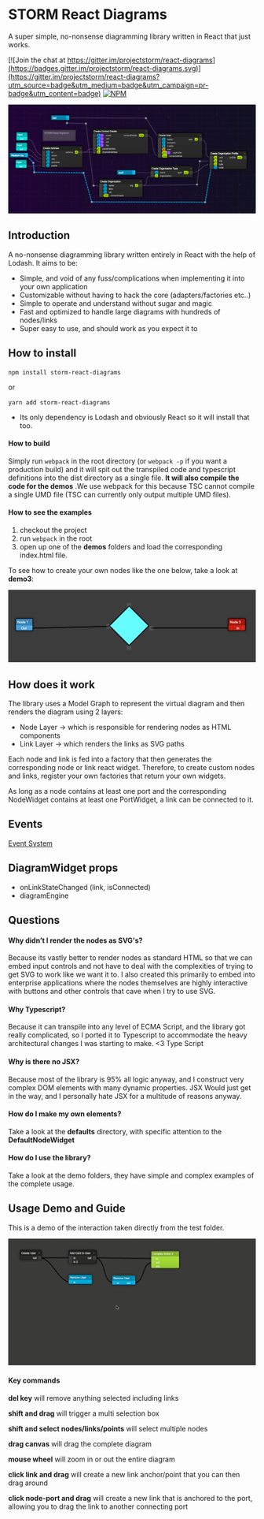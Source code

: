 # STORM React Diagrams

A super simple, no-nonsense diagramming library written in React that just works.

[![Join the chat at https://gitter.im/projectstorm/react-diagrams](https://badges.gitter.im/projectstorm/react-diagrams.svg)](https://gitter.im/projectstorm/react-diagrams?utm_source=badge&utm_medium=badge&utm_campaign=pr-badge&utm_content=badge)
[![NPM](https://nodei.co/npm/storm-react-diagrams.png?mini=true)](https://npmjs.org/package/storm-react-diagrams)

![Demo2](./demo2.png)

## Introduction

A no-nonsense diagramming library written entirely in React with the help of Lodash. It aims to be:

* Simple, and void of any fuss/complications when implementing it into your own application
* Customizable without having to hack the core (adapters/factories etc..)
* Simple to operate and understand without sugar and magic
* Fast and optimized to handle large diagrams with hundreds of nodes/links
* Super easy to use, and should work as you expect it to

## How to install

```
npm install storm-react-diagrams
```
or
```
yarn add storm-react-diagrams
```

* Its only dependency is Lodash and obviously React so it will install that too.

#### How to build

Simply run ```webpack``` in the root directory (or ```webpack -p``` if you want a production build) and it will spit out the transpiled code and typescript definitions into the dist directory as a single file. __It will also compile the code for the demos__ .We use webpack for this because TSC cannot compile a single UMD file (TSC can currently only output multiple UMD files).

#### How to see the examples

1. checkout the project
2. run ```webpack``` in the root
3. open up one of the __demos__ folders and load the corresponding index.html file.

To see how to create your own nodes like the one below, take a look at __demo3__:

![Demo2](./custom-nodes.png)


## How does it work

The library uses a Model Graph to represent the virtual diagram and then renders the diagram using
2 layers:
* Node Layer -> which is responsible for rendering nodes as HTML components
* Link Layer -> which renders the links as SVG paths

Each node and link is fed into a factory that then generates the corresponding node or link react widget.
Therefore, to create custom nodes and links, register your own factories that return your own widgets.

As long as a node contains at least one port and the corresponding NodeWidget contains at least one PortWidget,
a link can be connected to it.

## Events

[Event System](docs/Events.md)

## DiagramWidget props

- onLinkStateChanged (link, isConnected)
- diagramEngine


## Questions

#### Why didn’t I render the nodes as SVG's?

Because its vastly better to render nodes as standard HTML so that we can embed input controls and not have
to deal with the complexities of trying to get SVG to work like we want it to. I also created this primarily to embed into
enterprise applications where the nodes themselves are highly interactive with buttons and other controls that cave when I try to use SVG.

#### Why Typescript?

Because it can transpile into any level of ECMA Script, and the library got really complicated, so I ported it to Typescript
to accommodate the heavy architectural changes I was starting to make. <3 Type Script

#### Why is there no JSX?

Because most of the library is 95% all logic anyway, and I construct very complex DOM elements with many dynamic properties. JSX
Would just get in the way, and I personally hate JSX for a multitude of reasons anyway.

#### How do I make my own elements?

Take a look at the __defaults__ directory, with specific attention to the __DefaultNodeWidget__

#### How do I use the library?

Take a look at the demo folders, they have simple and complex examples of the complete usage.

## Usage Demo and Guide

This is a demo of the interaction taken directly from the test folder.

![Demo](./demo.gif)

#### Key commands

__del key__ will remove anything selected including links

__shift and drag__ will trigger a multi selection box

__shift and select nodes/links/points__ will select multiple nodes

__drag canvas__ will drag the complete diagram

__mouse wheel__ will zoom in or out the entire diagram

__click link and drag__ will create a new link anchor/point that you can then drag around

__click node-port and drag__ will create a new link that is anchored to the port, allowing you
to drag the link to another connecting port
